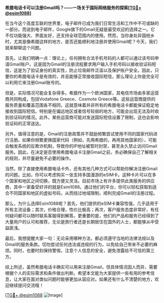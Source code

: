 **希腊电话卡可以注册Gmail吗？——一场关于国际网络服务的探索[[TG💪+ @esim1088](https://t.me/s/esim1088)]**

在当今这个高度互联的世界里，电子邮件已成为我们日常生活和工作中不可或缺的一部分。而说到电子邮件，Google旗下的Gmail无疑是最受欢迎的选择之一。它不仅功能强大、界面友好，还支持全球范围内的使用。然而，当你身处异国他乡时，尤其是像希腊这样的地方，是否还能顺利地注册并使用Gmail呢？今天，我们就来聊聊这个问题。

首先，让我们明确一点：理论上，任何拥有合法手机号码的人都可以通过该号码申请Gmail账户。这是因为Gmail的注册流程要求用户输入手机号码以接收验证码短信，这是为了验证身份的真实性，防止垃圾邮件泛滥以及保护账户安全。因此，只要你的希腊电话卡是有效的，并且能够正常接收国际短信，那么理论上你是完全可以利用它来注册Gmail账号的。

但是，实际情况可能会复杂得多。希腊作为一个欧洲国家，其电信市场由多家运营商共同构成，包括Vodafone Greece、Cosmote Greece等。这些运营商提供的服务质量和覆盖范围各不相同，这就意味着并非所有的希腊电话卡都能保证稳定地接收到国际短信。特别是在偏远地区或者信号较弱的地方，可能会出现无法及时收到验证码的情况。此外，某些运营商可能对发送国际短信设置了限制，这也会影响验证码的正常送达。

另外，值得注意的是，Gmail的注册政策并不鼓励频繁尝试使用不同的国家代码进行注册。如果你频繁更换国家代码（例如，先用希腊的，再用其他国家的），可能会触发系统的反欺诈机制，导致你的IP地址被暂时封禁，甚至永久禁止访问Gmail服务。因此，在决定是否使用希腊电话卡注册Gmail之前，务必确保自己了解相关的规则，并尽量避免不必要的操作。

当然，除了直接使用希腊电话卡外，还有其他几种方式可以帮助你解决注册Gmail的问题。比如，你可以考虑购买一张支持多国漫游的eSIM卡。这种卡片可以在多个国家和地区之间切换，既方便又灵活。目前市场上有许多提供此类服务的供应商，其中一家备受好评的就是Esim1088。通过他们的平台，你可以轻松获取到适合不同国家和地区的虚拟号码，从而绕过地域限制，顺利完成Gmail的注册过程。

那么，为什么选择Esim1088呢？首先，他们提供的eSIM卡兼容性强，几乎适用于所有主流设备；其次，价格合理，性价比极高；再次，客户服务态度非常好，有任何疑问都可以随时联系客服得到解答。更重要的是，他们的产品和服务已经得到了大量用户的认可和推荐，无论是旅行者还是长期居住在国外的人士，都能够从中受益匪浅。

最后，我想提醒大家一句：无论采用哪种方法，都必须遵守当地的法律法规以及Gmail的服务条款。切勿尝试任何违法或违规的行为，以免给自己带来不必要的麻烦。同时，也要时刻保持警惕，注意个人信息的安全，避免泄露给不可信的第三方。

综上所述，虽然希腊电话卡确实可以用来注册Gmail，但具体情况因人而异，需要根据个人的实际需求和条件做出判断。希望本文能为大家提供一些有用的参考信息，让大家在面对类似问题时能够更加从容应对。如果还有什么不清楚的地方，欢迎继续提问交流哦！

[[TG💪+ @esim1088](https://t.me/s/esim1088) ![Image](https://i.postimg.cc/4NQfJmqS/Snipaste-2025-05-13-00-14-12.png)]